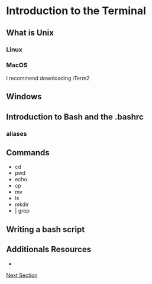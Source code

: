 # Introduction to the Terminal

## What is Unix

### Linux

### MacOS
I recommend downloading iTerm2

## Windows

## Introduction to Bash and the .bashrc

### aliases

## Commands
* cd
* pwd
* echo
* cp
* mv
* ls
* mkdir
* | grep

## Writing a bash script

## Additionals Resources
*

[Next Section](/part_2/2.2_git.md)
